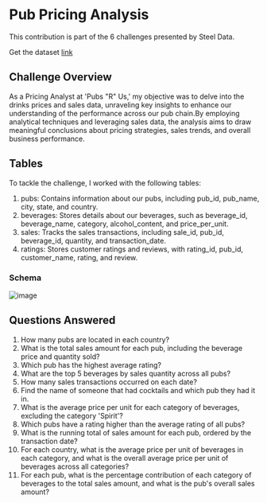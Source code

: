 # Pub Pricing Analysis
This contribution is part of the 6 challenges presented by Steel Data.

Get the dataset [link](https://www.steeldata.org.uk/sql5.html)

## Challenge Overview
As a Pricing Analyst at 'Pubs "R" Us,' my objective was to delve into the drinks prices and sales data, unraveling key insights to enhance our understanding of the performance across our pub chain.By employing analytical techniques and leveraging sales data, the analysis aims to draw meaningful conclusions about pricing strategies, sales trends, and overall business performance.

## Tables
To tackle the challenge, I worked with the following tables:
1. pubs: Contains information about our pubs, including pub_id, pub_name, city, state, and country.
2. beverages: Stores details about our beverages, such as beverage_id, beverage_name, category, alcohol_content, and price_per_unit.
3. sales: Tracks the sales transactions, including sale_id, pub_id, beverage_id, quantity, and transaction_date.
4. ratings: Stores customer ratings and reviews, with rating_id, pub_id, customer_name, rating, and review.

### Schema
![image](https://github.com/SharvananB0510/Steel_challenge-5/assets/69303949/3ff196c5-f872-404e-927f-b091c36a1f21)

## Questions Answered

1.	How many pubs are located in each country?
2.	What is the total sales amount for each pub, including the beverage price and quantity sold?
3.	Which pub has the highest average rating?
4.	What are the top 5 beverages by sales quantity across all pubs?
5.	How many sales transactions occurred on each date?
6.	Find the name of someone that had cocktails and which pub they had it in.
7.	What is the average price per unit for each category of beverages, excluding the category 'Spirit'?
8.	Which pubs have a rating higher than the average rating of all pubs?
9.	What is the running total of sales amount for each pub, ordered by the transaction date?
10.	For each country, what is the average price per unit of beverages in each category, and what is the overall average price per unit of beverages across all categories?
11.	For each pub, what is the percentage contribution of each category of beverages to the total sales amount, and what is the pub's overall sales amount?
